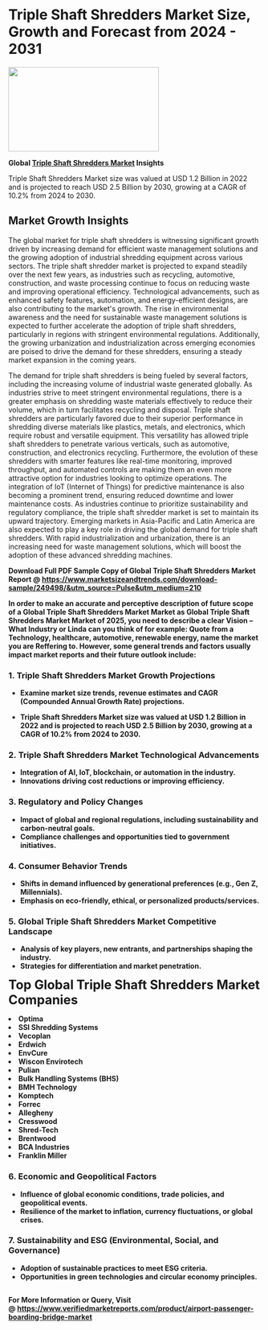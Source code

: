 <H1>Triple Shaft Shredders Market Size, Growth and Forecast from 2024 - 2031</H1><img class="aligncenter size-medium wp-image-584254" src="https://thirdeyenews.in/wp-content/uploads/2024/09/Global-Market-Research-300x168.jpeg" alt="" width="300" height="168" /><p><strong>Global&nbsp;<a href="https://www.marketsizeandtrends.com/download-sample/249498/&amp;utm_source=Pulse&amp;utm_medium=210">Triple Shaft Shredders Market</a> Insights</strong></p><p>Triple Shaft Shredders Market size was valued at USD 1.2 Billion in 2022 and is projected to reach USD 2.5 Billion by 2030, growing at a CAGR of 10.2% from 2024 to 2030.</p><p><h2>Market Growth Insights</h2> <p>The global market for triple shaft shredders is witnessing significant growth driven by increasing demand for efficient waste management solutions and the growing adoption of industrial shredding equipment across various sectors. The triple shaft shredder market is projected to expand steadily over the next few years, as industries such as recycling, automotive, construction, and waste processing continue to focus on reducing waste and improving operational efficiency. Technological advancements, such as enhanced safety features, automation, and energy-efficient designs, are also contributing to the market's growth. The rise in environmental awareness and the need for sustainable waste management solutions is expected to further accelerate the adoption of triple shaft shredders, particularly in regions with stringent environmental regulations. Additionally, the growing urbanization and industrialization across emerging economies are poised to drive the demand for these shredders, ensuring a steady market expansion in the coming years.</p> <p><strong></strong></p> <p>The demand for triple shaft shredders is being fueled by several factors, including the increasing volume of industrial waste generated globally. As industries strive to meet stringent environmental regulations, there is a greater emphasis on shredding waste materials effectively to reduce their volume, which in turn facilitates recycling and disposal. Triple shaft shredders are particularly favored due to their superior performance in shredding diverse materials like plastics, metals, and electronics, which require robust and versatile equipment. This versatility has allowed triple shaft shredders to penetrate various verticals, such as automotive, construction, and electronics recycling. Furthermore, the evolution of these shredders with smarter features like real-time monitoring, improved throughput, and automated controls are making them an even more attractive option for industries looking to optimize operations. The integration of IoT (Internet of Things) for predictive maintenance is also becoming a prominent trend, ensuring reduced downtime and lower maintenance costs. As industries continue to prioritize sustainability and regulatory compliance, the triple shaft shredder market is set to maintain its upward trajectory. Emerging markets in Asia-Pacific and Latin America are also expected to play a key role in driving the global demand for triple shaft shredders. With rapid industrialization and urbanization, there is an increasing need for waste management solutions, which will boost the adoption of these advanced shredding machines.</p> <p><strong></p><p><span class=""><strong>Download Full PDF Sample Copy of Global Triple Shaft Shredders Market Report</strong> @ <a href="https://www.marketsizeandtrends.com/download-sample/249498/&amp;utm_source=Pulse&amp;utm_medium=210" target="_blank">https://www.marketsizeandtrends.com/download-sample/249498/&amp;utm_source=Pulse&amp;utm_medium=210</a></span></p><p>In order to make an accurate and perceptive description of future scope of a Global&nbsp;Triple Shaft Shredders Market Market as Global&nbsp;Triple Shaft Shredders Market Market of 2025, you need to describe a clear Vision &ndash; What Industry or Linda can you think of for example: Quote from a Technology, healthcare, automotive, renewable energy, name the market you are Reffering to. However, some general trends and factors usually impact market reports and their future outlook include:</p><h3>1.&nbsp;<strong>Triple Shaft Shredders Market Growth Projections</strong></h3><ul><li>Examine market size trends, revenue estimates and CAGR (Compounded Annual Growth Rate) projections.</li><li><p>Triple Shaft Shredders Market size was valued at USD 1.2 Billion in 2022 and is projected to reach USD 2.5 Billion by 2030, growing at a CAGR of 10.2% from 2024 to 2030.</p></li></ul><h3>2.&nbsp;<strong>Triple Shaft Shredders Market Technological Advancements</strong></h3><ul><li>Integration of AI, IoT, blockchain, or automation in the industry.</li><li>Innovations driving cost reductions or improving efficiency.</li></ul><h3>3.&nbsp;<strong>Regulatory and Policy Changes</strong></h3><ul><li>Impact of global and regional regulations, including sustainability and carbon-neutral goals.</li><li>Compliance challenges and opportunities tied to government initiatives.</li></ul><h3>4.&nbsp;<strong>Consumer Behavior Trends</strong></h3><ul><li>Shifts in demand influenced by generational preferences (e.g., Gen Z, Millennials).</li><li>Emphasis on eco-friendly, ethical, or personalized products/services.</li></ul><h3>5.&nbsp;<strong>Global Triple Shaft Shredders Market Competitive Landscape</strong></h3><ul><li>Analysis of key players, new entrants, and partnerships shaping the industry.</li><li>Strategies for differentiation and market penetration.</li></ul><p data-pm-slice="1 1 []"><span style="color: inherit; font-family: inherit; font-size: 25px;">Top Global Triple Shaft Shredders Market Companies</span></p><div class="" data-test-id=""><p><li>Optima</li><li> SSI Shredding Systems</li><li> Vecoplan</li><li> Erdwich</li><li> EnvCure</li><li> Wiscon Envirotech</li><li> Pulian</li><li> Bulk Handling Systems (BHS)</li><li> BMH Technology</li><li> Komptech</li><li> Forrec</li><li> Allegheny</li><li> Cresswood</li><li> Shred-Tech</li><li> Brentwood</li><li> BCA Industries</li><li> Franklin Miller</li></p></div><h3>6.&nbsp;<strong>Economic and Geopolitical Factors</strong></h3><ul><li>Influence of global economic conditions, trade policies, and geopolitical events.</li><li>Resilience of the market to inflation, currency fluctuations, or global crises.</li></ul><h3>7.&nbsp;<strong>Sustainability and ESG (Environmental, Social, and Governance)</strong></h3><ul><li>Adoption of sustainable practices to meet ESG criteria.</li><li>Opportunities in green technologies and circular economy principles.</li></ul><h2><strong style="font-size: 14px;">For More Information or Query, Visit @&nbsp;</strong><a style="background-color: #ffffff; font-size: 14px;" href="https://www.marketsizeandtrends.com/report/triple-shaft-shredders-market/" target="_blank">https://www.verifiedmarketreports.com/product/airport-passenger-boarding-bridge-market</a></h2>
